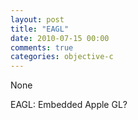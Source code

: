 ```yaml
---
layout: post
title: "EAGL"
date: 2010-07-15 00:00
comments: true
categories: objective-c
---
```


None


EAGL: Embedded Apple GL?

